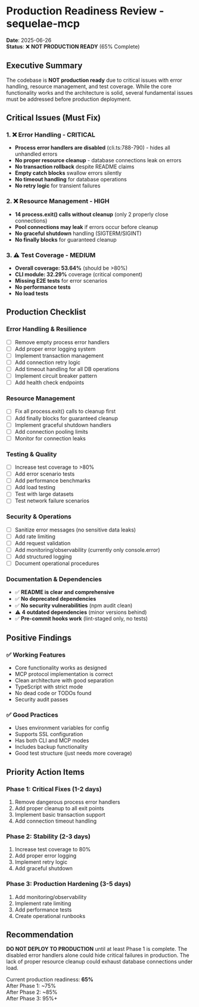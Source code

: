# Production Readiness Review - sequelae-mcp

**Date**: 2025-06-26  
**Status**: ❌ **NOT PRODUCTION READY** (65% Complete)

## Executive Summary

The codebase is **NOT production ready** due to critical issues with error handling, resource management, and test coverage. While the core functionality works and the architecture is solid, several fundamental issues must be addressed before production deployment.

## Critical Issues (Must Fix)

### 1. ❌ **Error Handling - CRITICAL**
- **Process error handlers are disabled** (cli.ts:788-790) - hides all unhandled errors
- **No proper resource cleanup** - database connections leak on errors
- **No transaction rollback** despite README claims
- **Empty catch blocks** swallow errors silently
- **No timeout handling** for database operations
- **No retry logic** for transient failures

### 2. ❌ **Resource Management - HIGH**
- **14 process.exit() calls without cleanup** (only 2 properly close connections)
- **Pool connections may leak** if errors occur before cleanup
- **No graceful shutdown** handling (SIGTERM/SIGINT)
- **No finally blocks** for guaranteed cleanup

### 3. ⚠️ **Test Coverage - MEDIUM**
- **Overall coverage: 53.64%** (should be >80%)
- **CLI module: 32.29%** coverage (critical component)
- **Missing E2E tests** for error scenarios
- **No performance tests**
- **No load tests**

## Production Checklist

### Error Handling & Resilience
- [ ] Remove empty process error handlers
- [ ] Add proper error logging system
- [ ] Implement transaction management
- [ ] Add connection retry logic
- [ ] Add timeout handling for all DB operations
- [ ] Implement circuit breaker pattern
- [ ] Add health check endpoints

### Resource Management
- [ ] Fix all process.exit() calls to cleanup first
- [ ] Add finally blocks for guaranteed cleanup
- [ ] Implement graceful shutdown handlers
- [ ] Add connection pooling limits
- [ ] Monitor for connection leaks

### Testing & Quality
- [ ] Increase test coverage to >80%
- [ ] Add error scenario tests
- [ ] Add performance benchmarks
- [ ] Add load testing
- [ ] Test with large datasets
- [ ] Test network failure scenarios

### Security & Operations
- [ ] Sanitize error messages (no sensitive data leaks)
- [ ] Add rate limiting
- [ ] Add request validation
- [ ] Add monitoring/observability (currently only console.error)
- [ ] Add structured logging
- [ ] Document operational procedures

### Documentation & Dependencies
- ✅ **README is clear and comprehensive**
- ✅ **No deprecated dependencies**
- ✅ **No security vulnerabilities** (npm audit clean)
- ⚠️ **4 outdated dependencies** (minor versions behind)
- ✅ **Pre-commit hooks work** (lint-staged only, no tests)

## Positive Findings

### ✅ Working Features
- Core functionality works as designed
- MCP protocol implementation is correct
- Clean architecture with good separation
- TypeScript with strict mode
- No dead code or TODOs found
- Security audit passes

### ✅ Good Practices
- Uses environment variables for config
- Supports SSL configuration
- Has both CLI and MCP modes
- Includes backup functionality
- Good test structure (just needs more coverage)

## Priority Action Items

### Phase 1: Critical Fixes (1-2 days)
1. Remove dangerous process error handlers
2. Add proper cleanup to all exit points
3. Implement basic transaction support
4. Add connection timeout handling

### Phase 2: Stability (2-3 days)
1. Increase test coverage to 80%
2. Add proper error logging
3. Implement retry logic
4. Add graceful shutdown

### Phase 3: Production Hardening (3-5 days)
1. Add monitoring/observability
2. Implement rate limiting
3. Add performance tests
4. Create operational runbooks

## Recommendation

**DO NOT DEPLOY TO PRODUCTION** until at least Phase 1 is complete. The disabled error handlers alone could hide critical failures in production. The lack of proper resource cleanup could exhaust database connections under load.

Current production readiness: **65%**  
After Phase 1: ~75%  
After Phase 2: ~85%  
After Phase 3: 95%+